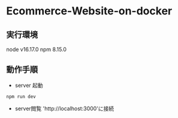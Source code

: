 # Ecommerce-Website-on-docker

## 実行環境
node v16.17.0
npm 8.15.0

## 動作手順

- server 起動
```
npm run dev
```
- server閲覧
'http://localhost:3000'に接続